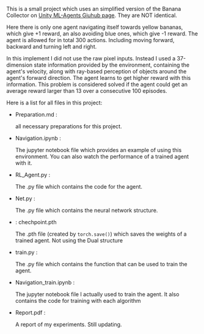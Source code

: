 This is a small project which uses an simplified version of the Banana Collector on [Unity ML-Agents Giuhub page](https://github.com/Unity-Technologies/ml-agents/blob/master/docs/Learning-Environment-Examples.md#banana-collector). They are NOT identical.

Here there is only one agent navigating itself towards yellow bananas, which give +1 reward, an also avoiding blue ones, which give -1 reward. The agent is allowed for in total 300 actions. Including moving forward, backward and turning left and right.

In this implement I did not use the raw pixel inputs. Instead I used a 37-dimension state information provided by the environment, containing the agent's velocity, along with ray-based perception of objects around the agent's forward direction. The agent learns to get higher reward with this information. This problem is considered solved if the agent could get an average reward larger than 13 over a consecutive 100 episodes.

Here is a list for all files in this project:
  * Preparation.md : 
  
      all necessary preparations for this project.
  * Navigation.ipynb :
  
      The jupyter notebook file which provides an example of using this environment. You can also watch the performance of a trained agent with it.
  * RL_Agent.py : 
  
      The .py file which contains the code for the agent.
  * Net.py : 
  
      The .py file which contains the neural network structure.
  * : chechpoint.pth
  
      The .pth file (created by ```torch.save()```) which saves the weights of a trained agent. Not using the Dual structure
  * train.py : 
  
      The .py file which contains the function that can be used to train the agent.
  * Navigation_train.ipynb :
  
      The jupyter notebook file I actually used to train the agent. It also contains the code for training with each algorithm
  * Report.pdf :
  
      A report of my experiments. Still updating.
